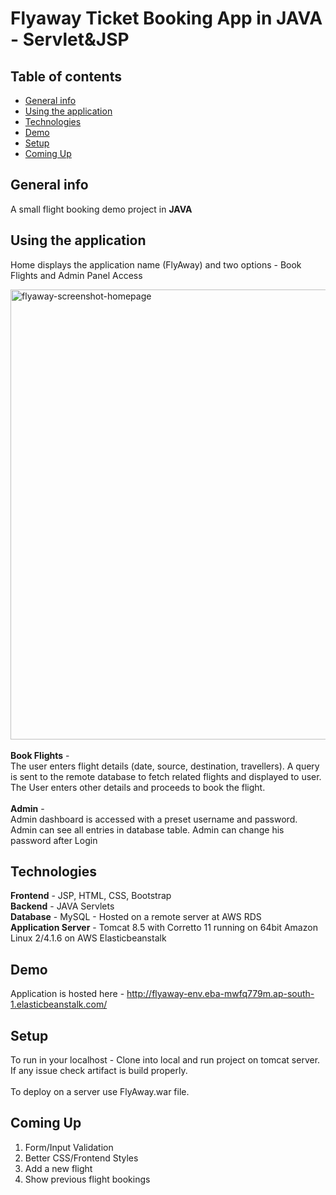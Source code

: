 # Flyaway Ticket Booking App in JAVA - Servlet&JSP

## Table of contents
* [General info](#general-info)
* [Using the application](#using-the-application)
* [Technologies](#technologies)
* [Demo](#demo)
* [Setup](#setup)
* [Coming Up](#coming-up)

## General info
A small flight booking demo project in <b>JAVA</b> 

## Using the application
Home displays the application name (FlyAway) and two options - Book Flights and Admin Panel Access

<img width="720" alt="flyaway-screenshot-homepage" src="https://raw.githubusercontent.com/abhinov-gogoi/FlyAway2/main/screenshots/Homepage.png">
<br><br>
<b>Book Flights</b>  - <br>
The user enters flight details (date, source, destination, travellers). 
A query is sent to the remote database to fetch related flights and displayed to user.
The User enters other details and proceeds to book the flight.
<br><br>
<b>Admin</b>  - <br>
Admin dashboard is accessed with a preset username and password.
Admin can see all entries in database table.
Admin can change his password after Login 

## Technologies
<b>Frontend</b> - JSP, HTML, CSS, Bootstrap <br>
<b>Backend</b> - JAVA Servlets <br>
<b>Database</b> - MySQL - Hosted on a remote server at AWS RDS <br>
<b>Application Server</b>  - Tomcat 8.5 with Corretto 11 running on 64bit Amazon Linux 2/4.1.6 on AWS Elasticbeanstalk <br>

## Demo
Application is hosted here - http://flyaway-env.eba-mwfq779m.ap-south-1.elasticbeanstalk.com/

## Setup
To run in your localhost - Clone into local and run project on tomcat server. If any issue check artifact is build properly.
<br><br>
To deploy on a server use FlyAway.war file.

## Coming Up
1. Form/Input Validation
2. Better CSS/Frontend Styles
3. Add a new flight 
4. Show previous flight bookings
